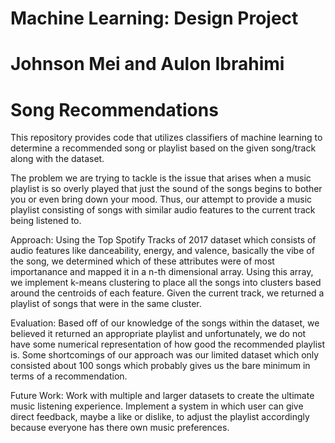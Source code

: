 # Machine Learning: Design Project
# Johnson Mei and Aulon Ibrahimi
# Song Recommendations
  This repository provides code that utilizes classifiers of machine learning to determine a recommended song or playlist based on the       given song/track along with the dataset.
  
  The problem we are trying to tackle is the issue that arises when a music playlist is so overly played that just the sound of the songs begins to bother you or even bring down your mood. Thus, our attempt to provide a music playlist consisting of songs with similar audio features to the current track being listened to.
  
  Approach: Using the Top Spotify Tracks of 2017 dataset which consists of audio features like danceability, energy, and valence, basically the vibe of the song, we determined which of these attributes were of most importanance and mapped it in a n-th dimensional array. Using this array, we implement k-means clustering to place all the songs into clusters based around the centroids of each feature. Given the current track, we returned a playlist of songs that were in the same cluster.
  
  Evaluation: Based off of our knowledge of the songs within the dataset, we believed it returned an appropriate playlist and unfortunately, we do not have some numerical representation of how good the recommended playlist is. Some shortcomings of our approach was our limited dataset which only consisted about 100 songs which probably gives us the bare minimum in terms of a recommendation. 
  
  Future Work: Work with multiple and larger datasets to create the ultimate music listening experience. Implement a system in which user can give direct feedback, maybe a like or dislike, to adjust the playlist accordingly because everyone has there own music preferences.
  
